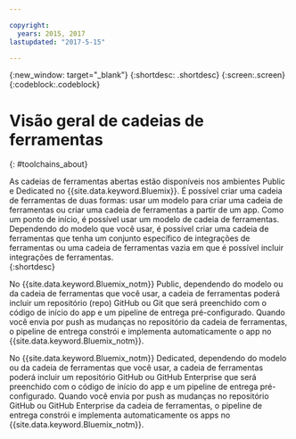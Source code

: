 ```yaml
---

copyright:
  years: 2015, 2017
lastupdated: "2017-5-15"

---
```


{:new_window: target="_blank"}
{:shortdesc: .shortdesc}
{:screen:.screen}
{:codeblock:.codeblock}


# Visão geral de cadeias de ferramentas   
{: #toolchains_about}  

As cadeias de ferramentas abertas estão disponíveis nos ambientes Public e Dedicated no {{site.data.keyword.Bluemix}}. É possível criar uma cadeia de ferramentas de duas formas: usar um modelo para criar uma cadeia de ferramentas ou criar uma cadeia de
ferramentas a partir de um app. Como um ponto de início, é possível usar um modelo de cadeia de ferramentas. Dependendo do modelo que você usar, é possível criar uma cadeia de ferramentas que tenha um
conjunto específico de integrações de ferramentas ou uma cadeia de ferramentas vazia em que é possível incluir integrações de ferramentas.    
{:shortdesc}

No {{site.data.keyword.Bluemix_notm}} Public, dependendo do modelo ou da cadeia de ferramentas que você usar, a cadeia de ferramentas poderá incluir um repositório (repo) GitHub ou Git que será preenchido com o código de início do app e um pipeline de entrega pré-configurado. Quando você envia por push as mudanças no repositório da cadeia de ferramentas, o pipeline de entrega constrói e implementa automaticamente o app no {{site.data.keyword.Bluemix_notm}}.

No {{site.data.keyword.Bluemix_notm}} Dedicated, dependendo do modelo ou da cadeia de ferramentas que você usar, a cadeia de ferramentas poderá incluir um repositório GitHub ou GitHub Enterprise que será preenchido com o código de início do app e um pipeline de entrega pré-configurado. Quando você envia por push as mudanças no repositório GitHub ou GitHub Enterprise da cadeia de ferramentas, o pipeline de entrega constrói e implementa automaticamente os apps no {{site.data.keyword.Bluemix_notm}}.
